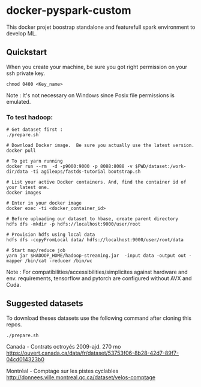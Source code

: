 # docker-pyspark-custom

This docker projet boostrap standalone and featurefull spark environment to develop ML.

## Quickstart

When you create your machine, be sure you got right permission on your ssh private key.

```
chmod 0400 <Key_name>
```

Note : It's not necessary on Windows since Posix file permissions is emulated.

### To test hadoop:

```
# Get dataset first :
./prepare.sh`

# Download Docker image.  Be sure you actually use the latest version.
docker pull

# To get yarn running
docker run --rm  -d -p9000:9000 -p 8088:8088 -v $PWD/dataset:/work-dir/data -ti agileops/fastds-tutorial bootstrap.sh

# List your active Docker containers. And, find the container id of your latest one.
docker images

# Enter in your docker image
docker exec -ti <docker_container_id>

# Before uploading our dataset to hbase, create parent directory
hdfs dfs -mkdir -p hdfs://localhost:9000/user/root

# Provision hdfs using local data
hdfs dfs -copyFromLocal data/ hdfs://localhost:9000/user/root/data

# Start map/reduce job
yarn jar $HADOOP_HOME/hadoop-streaming.jar  -input data -output out -mapper /bin/cat -reducer /bin/wc
```

Note : For compatibilities/accessibilities/simplicites against hardware and env. requirements, tensorflow and pytorch are configured without AVX and Cuda.

## Suggested datasets

To download theses datasets use the following command after cloning this repos.

```
./prepare.sh
```

Canada - Contrats octroyés 2009-ajd. 270 mo
https://ouvert.canada.ca/data/fr/dataset/53753f06-8b28-42d7-89f7-04cd014323b0

Montréal - Comptage sur les pistes cyclables
http://donnees.ville.montreal.qc.ca/dataset/velos-comptage
